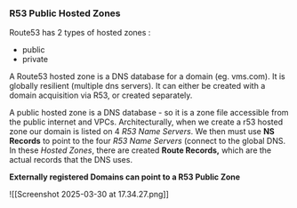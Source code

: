 
### R53 Public Hosted Zones

Route53 has 2 types of hosted zones : 
- public 
- private

A Route53 hosted zone is a DNS database for a domain (eg. vms.com). It is globally resilient (multiple dns servers). It can either be created with a domain acquisition via R53, or created separately.

A public hosted zone is a DNS database - so it is a zone file accessible from the public internet and VPCs.
Architecturally, when we create a r53 hosted zone our domain is listed on 4 *R53 Name Servers*. We then must use **NS Records** to point to the four *R53 Name Servers* (connect to the global DNS. In these *Hosted Zones*, there are created **Route Records,** which are the actual records that the DNS uses.

**Externally registered Domains can point to a R53 Public Zone**

![[Screenshot 2025-03-30 at 17.34.27.png]]

